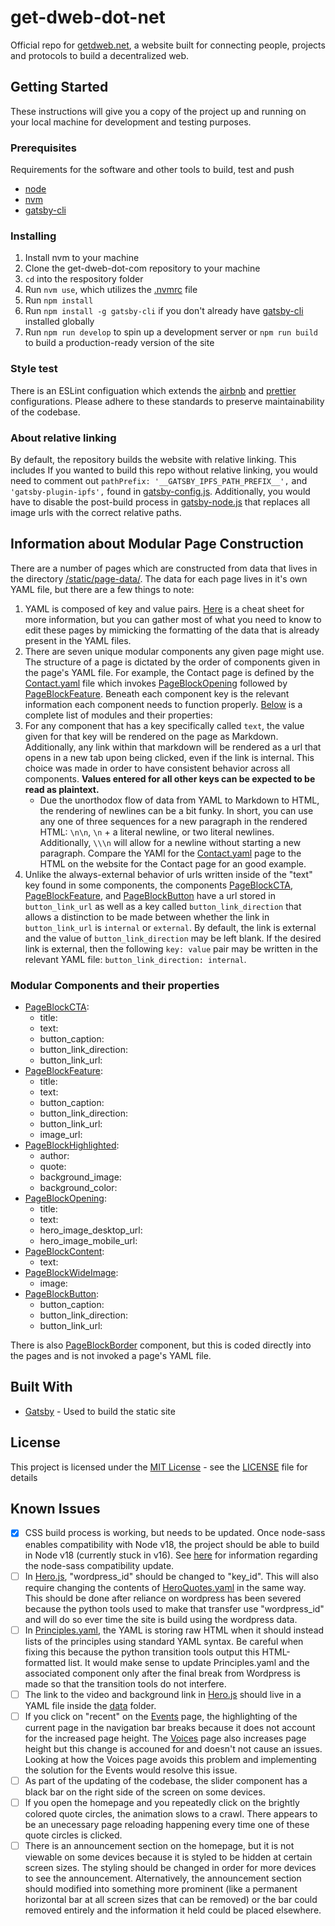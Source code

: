 # get-dweb-dot-net

Official repo for [getdweb.net](https://getdweb.net/), a website built for connecting people,
projects and protocols to build a decentralized web.

## Getting Started

These instructions will give you a copy of the project up and running on
your local machine for development and testing purposes.

### Prerequisites

Requirements for the software and other tools to build, test and push

- [node](https://nodejs.org/en/download/)
- [nvm](https://github.com/nvm-sh/nvm)
- [gatsby-cli](https://www.npmjs.com/package/gatsby-cli)

### Installing

1. Install nvm to your machine
1. Clone the get-dweb-dot-com repository to your machine
1. `cd` into the respository folder
1. Run `nvm use`, which utilizes the [.nvmrc](.nvmrc) file
1. Run `npm install`
1. Run `npm install -g gatsby-cli` if you don't already have [gatsby-cli](https://www.npmjs.com/package/gatsby-cli) installed globally
1. Run `npm run develop` to spin up a development server or `npm run build` to build a production-ready version of the site

### Style test

There is an ESLint configuation which extends the [airbnb](https://github.com/airbnb/javascript/tree/master/packages/eslint-config-airbnb) and [prettier](https://github.com/prettier/eslint-config-prettier/) configurations. Please adhere to these standards to preserve maintainability of the codebase.

### About relative linking

By default, the repository builds the website with relative linking. This includes  If you wanted to build this repo without relative linking, you would need to comment out `pathPrefix: '__GATSBY_IPFS_PATH_PREFIX__',` and `'gatsby-plugin-ipfs',` found in [gatsby-config.js](gatsby-config.js). Additionally, you would have to disable the post-build process in [gatsby-node.js](gatsby-node.js) that replaces all image urls with the correct relative paths.

## Information about Modular Page Construction

There are a number of pages which are constructed from data that lives in the directory [/static/page-data/](/static/page-data/). The data for each page lives in it's own YAML file, but there are a few things to note:

1. YAML is composed of key and value pairs. [Here](https://quickref.me/yaml) is a cheat sheet for more information, but you can gather most of what you need to know to edit these pages by mimicking the formatting of the data that is already present in the YAML files.
1. There are seven unique modular components any given page might use. The structure of a page is dictated by the order of components given in the page's YAML file. For example, the Contact page is defined by the [Contact.yaml](static/page-data/Contact) file which invokes [PageBlockOpening](src/components/PageBlockOpening.js) followed by [PageBlockFeature](src/components/PageBlockFeature.js). Beneath each component key is the relevant information each component needs to function properly. [Below](#modular-components-and-their-properties) is a complete list of modules and their properties:
1. For any component that has a key specifically called `text`, the value given for that key will be rendered on the page as Markdown. Additionally, any link within that markdown will be rendered as a url that opens in a new tab upon being clicked, even if the link is internal. This choice was made in order to have consistent behavior across all components. **Values entered for all other keys can be expected to be read as plaintext.**
    - Due the unorthodox flow of data from YAML to Markdown to HTML, the rendering of newlines can be a bit funky. In short, you can use any one of three sequences for a new paragraph in the rendered HTML: `\n\n`, `\n` + a literal newline, or two literal newlines. Additionally, `\\\n` will allow for a newline without starting a new paragraph. Compare the YAMl for the [Contact.yaml](static/page-data/Contact.yaml) page to the HTML on the website for the Contact page for an good example.
1. Unlike the always-external behavior of urls written inside of the "text" key found in some components, the components [PageBlockCTA](src/components/PageBlockCTA.js), [PageBlockFeature](src/components/PageBlockFeature.js), and [PageBlockButton](src/components/PageBlockButton.js) have a url stored in `button_link_url` as well as a key called `button_link_direction` that allows a distinction to be made between whether the link in `button_link_url` is `internal` or `external`. By default, the link is external and the value of `button_link_direction` may be left blank. If the desired link is external, then the following `key: value` pair may be written in the relevant YAML file: `button_link_direction: internal`.

### Modular Components and their properties
- [PageBlockCTA](src/components/PageBlockCTA.js):
    - title:
    - text:
    - button_caption:
    - button_link_direction:
    - button_link_url:
- [PageBlockFeature](src/components/PageBlockFeature.js):
    - title:
    - text:
    - button_caption:
    - button_link_direction:
    - button_link_url:
    - image_url:
- [PageBlockHighlighted](src/components/PageBlockHighlighted.js):
    - author:
    - quote:
    - background_image:
    - background_color:
- [PageBlockOpening](src/components/PageBlockOpening.js):
    - title:
    - text:
    - hero_image_desktop_url:
    - hero_image_mobile_url:
- [PageBlockContent](src/components/PageBlockContent.js):
    - text:
- [PageBlockWideImage](src/components/PageBlockWideImage.js):
    - image:
- [PageBlockButton](src/components/PageBlockButton.js):
    - button_caption:
    - button_link_direction:
    - button_link_url:

There is also [PageBlockBorder](src/components/PageBlockBorder.js) component, but this is coded directly into the pages and is not invoked a page's YAML file.

## Built With

- [Gatsby](https://www.gatsbyjs.com/) - Used to build the static site

## License

This project is licensed under the [MIT License](LICENSE) - see the [LICENSE](LICENSE) file for
details

## Known Issues

- [X] CSS build process is working, but needs to be updated. Once node-sass enables compatibility with Node v18, the project should be able to build in Node v18 (currently stuck in v16). See [here](https://github.com/sass/node-sass/pull/3257) for information regarding the node-sass compatibility update.
- [ ] In [Hero.js](src/components/Hero.js), "wordpress_id" should be changed to "key_id". This will also require changing the contents of [HeroQuotes.yaml](src/data/HeroQuotes.yaml) in the same way. This should be done after reliance on wordpress has been severed because the python tools used to make that transfer use "wordpress_id" and will do so ever time the site is build using the wordpress data.
- [ ] In [Principles.yaml](src/data/Principles.yaml), the YAML is storing raw HTML when it should instead lists of the principles using standard YAML syntax. Be careful when fixing this because the python transition tools output this HTML-formatted list. It would make sense to update Principles.yaml and the associated component only after the final break from Wordpress is made so that the transition tools do not interfere.
- [ ] The link to the video and background link in [Hero.js](src/components/Hero.js) should live in a YAML file inside the [data](src/data/) folder.
- [ ] If you click on "recent" on the [Events](https://getdweb.net/#events) page, the highlighting of the current page in the navigation bar breaks because it does not account for the increased page height. The [Voices](https://getdweb.net/#voices) page also increases page height but this change is accouned for and doesn't not cause an issues. Looking at how the Voices page avoids this problem and implementing the solution for the Events would resolve this issue.
- [ ] As part of the updating of the codebase, the slider component has a black bar on the right side of the screen on some devices.
- [ ] If you open the homepage and you repeatedly click on the brightly colored quote circles, the animation slows to a crawl. There appears to be an unecessary page reloading happening every time one of these quote circles is clicked.
- [ ] There is an announcement section on the homepage, but it is not viewable on some devices because it is styled to be hidden at certain screen sizes. The styling should be changed in order for more devices to see the announcement. Alternatively, the announcement section should modified into something more prominent (like a permanent horizontal bar at all screen sizes that can be removed) or the bar could removed entirely and the information it held could be placed elsewhere.
